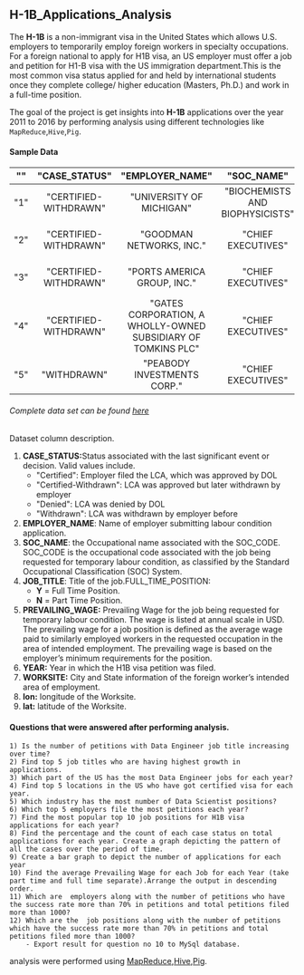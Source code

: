## H-1B_Applications_Analysis
The <b>H-1B</b> is a non-immigrant visa in the United States which allows U.S. employers to temporarily employ foreign workers in
specialty occupations.
For a foreign national to apply for H1B visa, an US employer must offer a job and petition for </b>H1-B</b> visa with the US immigration
department.This is the most common visa status applied for and held by international students once they complete college/ higher education
(Masters, Ph.D.) and work in a full-time position.

The goal of the project is get insights into <b>H-1B</b> applications over the year 2011 to 2016 by performing analysis using different technologies like `MapReduce`,`Hive`,`Pig`.

#### Sample Data

""|"CASE_STATUS"|"EMPLOYER_NAME"|"SOC_NAME"|"JOB_TITLE"|"FULL_TIME_POSITION"|"PREVAILING_WAGE"|"YEAR"|"WORKSITE"|"lon"|"lat"
|----|:--------:|:--------------:|:--------:|:--------:|:------------------:|:---------------:|:----:|:---------:|:---:|:--|
"1"|"CERTIFIED-WITHDRAWN"|"UNIVERSITY OF MICHIGAN"|"BIOCHEMISTS AND BIOPHYSICISTS"|"POSTDOCTORAL RESEARCH FELLOW"|"N"|36067|2016|"ANN ARBOR, MICHIGAN"|-83.7430378|42.2808256
"2"|"CERTIFIED-WITHDRAWN"|"GOODMAN NETWORKS, INC."|"CHIEF EXECUTIVES"|"CHIEF OPERATING OFFICER"|"Y"|242674|2016|"PLANO| TEXAS"|-96.6988856|33.0198431
"3"|"CERTIFIED-WITHDRAWN"|"PORTS AMERICA GROUP, INC."|"CHIEF EXECUTIVES"|"CHIEF PROCESS OFFICER"|"Y"|193066|2016|"JERSEY CITY, NEW JERSEY"|-74.0776417|40.7281575
"4"|"CERTIFIED-WITHDRAWN"|"GATES CORPORATION, A WHOLLY-OWNED SUBSIDIARY OF TOMKINS PLC"|"CHIEF EXECUTIVES"|"REGIONAL PRESIDEN, AMERICAS"|"Y"|220314|2016|"DENVER, COLORADO"|-104.990251|39.7392358
"5"|"WITHDRAWN"|"PEABODY INVESTMENTS CORP."|"CHIEF EXECUTIVES"|"PRESIDENT MONGOLIA AND INDIA"|"Y"|157518.4|2016|"ST. LOUIS, MISSOURI"|-90.1994042|38.6270025

###### Complete data set can be found [here](https://drive.google.com/file/d/0B-UpSievtnlkellOUURTT0xpMmM/view?usp= "H1-B data set") 


Dataset column description.

1. <b>CASE_STATUS:</b>Status associated with the last significant event or decision. Valid values include. 
    * "Certified": Employer filed the LCA, which was approved by DOL
    * "Certified-Withdrawn": LCA was approved but later withdrawn by employer
    * "Denied": LCA was denied by DOL
    * "Withdrawn": LCA was withdrawn by employer before 
2. <b>EMPLOYER_NAME</b>: Name of employer submitting labour condition application.
3. <b>SOC_NAME</b>: the Occupational name associated with the SOC_CODE. SOC_CODE is the occupational code associated with the job being requested for temporary labour condition, as classified by the Standard Occupational Classification (SOC) System.
4. <b>JOB_TITLE</b>: Title of the job.FULL_TIME_POSITION:
    * <b>Y</b> = Full Time Position.
    * <b>N</b> = Part Time Position.
5. <b>PREVAILING_WAGE:</b> Prevailing Wage for the job being requested for temporary labour condition. The wage is listed at annual scale in USD. The prevailing wage for a job position is defined as the average wage paid to similarly employed workers in the requested occupation in the area of intended employment. The prevailing wage is based on the employer’s minimum requirements for the position.
6. <b>YEAR:</b> Year in which the H1B visa petition was filed.
7. <b>WORKSITE:</b> City and State information of the foreign worker’s intended area of employment.
8. <b>lon:</b> longitude of the Worksite.
9. <b>lat:</b> latitude of the Worksite.


#### Questions that were answered after performing analysis.
~~~
1) Is the number of petitions with Data Engineer job title increasing over time?
2) Find top 5 job titles who are having highest growth in applications.
3) Which part of the US has the most Data Engineer jobs for each year?
4) Find top 5 locations in the US who have got certified visa for each year.
5) Which industry has the most number of Data Scientist positions?
6) Which top 5 employers file the most petitions each year?
7) Find the most popular top 10 job positions for H1B visa applications for each year?
8) Find the percentage and the count of each case status on total applications for each year. Create a graph depicting the pattern of all the cases over the period of time.
9) Create a bar graph to depict the number of applications for each year
10) Find the average Prevailing Wage for each Job for each Year (take part time and full time separate).Arrange the output in descending order.
11) Which are  employers along with the number of petitions who have the success rate more than 70% in petitions and total petitions filed more than 1000?
12) Which are the  job positions along with the number of petitions which have the success rate more than 70% in petitions and total petitions filed more than 1000?
    - Export result for question no 10 to MySql database.  
~~~

analysis were performed using [MapReduce](MapReduce),[Hive](Hive),[Pig](Pig).


